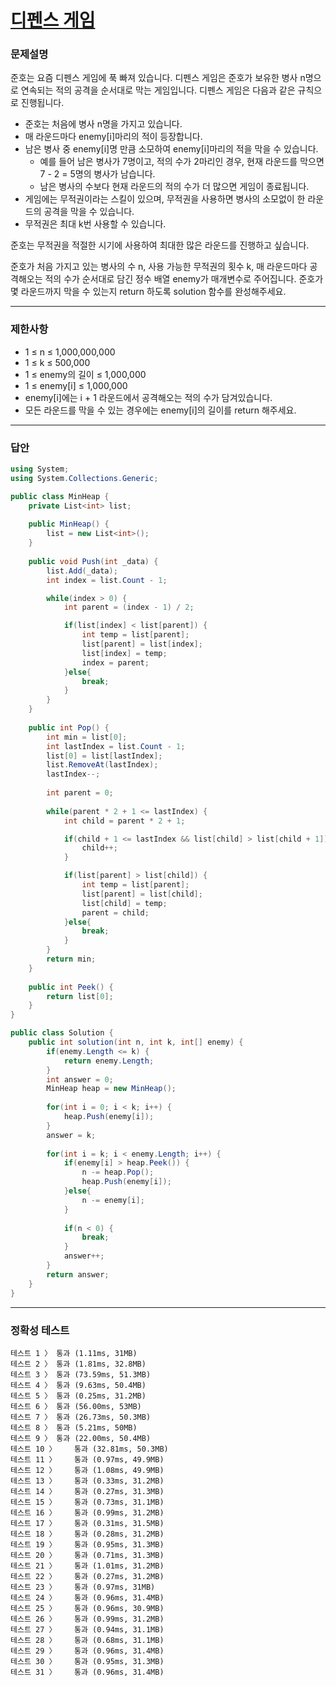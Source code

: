 # <a href="https://school.programmers.co.kr/learn/courses/30/lessons/142085">디펜스 게임</a>

### 문제설명

준호는 요즘 디펜스 게임에 푹 빠져 있습니다. 디펜스 게임은 준호가 보유한 병사 n명으로 연속되는 적의 공격을 순서대로 막는 게임입니다. 디펜스 게임은 다음과 같은 규칙으로 진행됩니다.

 - 준호는 처음에 병사 n명을 가지고 있습니다.
 - 매 라운드마다 enemy[i]마리의 적이 등장합니다.
 - 남은 병사 중 enemy[i]명 만큼 소모하여 enemy[i]마리의 적을 막을 수 있습니다.
   - 예를 들어 남은 병사가 7명이고, 적의 수가 2마리인 경우, 현재 라운드를 막으면 7 - 2 = 5명의 병사가 남습니다.
   - 남은 병사의 수보다 현재 라운드의 적의 수가 더 많으면 게임이 종료됩니다.
 - 게임에는 무적권이라는 스킬이 있으며, 무적권을 사용하면 병사의 소모없이 한 라운드의 공격을 막을 수 있습니다.
 - 무적권은 최대 k번 사용할 수 있습니다.

준호는 무적권을 적절한 시기에 사용하여 최대한 많은 라운드를 진행하고 싶습니다.

준호가 처음 가지고 있는 병사의 수 n, 사용 가능한 무적권의 횟수 k, 매 라운드마다 공격해오는 적의 수가 순서대로 담긴 정수 배열 enemy가 매개변수로 주어집니다. 준호가 몇 라운드까지 막을 수 있는지 return 하도록 solution 함수를 완성해주세요.

***

### 제한사항

 - 1 ≤ n ≤ 1,000,000,000
 - 1 ≤ k ≤ 500,000
 - 1 ≤ enemy의 길이 ≤ 1,000,000
 - 1 ≤ enemy[i] ≤ 1,000,000
 - enemy[i]에는 i + 1 라운드에서 공격해오는 적의 수가 담겨있습니다.
 - 모든 라운드를 막을 수 있는 경우에는 enemy[i]의 길이를 return 해주세요.

***

### 답안
``` csharp
using System;
using System.Collections.Generic;

public class MinHeap {
    private List<int> list;
    
    public MinHeap() {
        list = new List<int>();
    }
    
    public void Push(int _data) {
        list.Add(_data);
        int index = list.Count - 1;

        while(index > 0) {
            int parent = (index - 1) / 2;

            if(list[index] < list[parent]) {
                int temp = list[parent];
                list[parent] = list[index];
                list[index] = temp;
                index = parent;
            }else{
                break;
            }
        }
    }
    
    public int Pop() {
        int min = list[0];
        int lastIndex = list.Count - 1;
        list[0] = list[lastIndex];
        list.RemoveAt(lastIndex);
        lastIndex--;
        
        int parent = 0;
        
        while(parent * 2 + 1 <= lastIndex) {
            int child = parent * 2 + 1;

            if(child + 1 <= lastIndex && list[child] > list[child + 1]) {
                child++;
            }

            if(list[parent] > list[child]) {
                int temp = list[parent];
                list[parent] = list[child];
                list[child] = temp;
                parent = child;
            }else{
                break;
            }
        }
        return min;
    }
    
    public int Peek() {
        return list[0];
    }
}

public class Solution {
    public int solution(int n, int k, int[] enemy) {
        if(enemy.Length <= k) {
            return enemy.Length;
        }
        int answer = 0;
        MinHeap heap = new MinHeap();
        
        for(int i = 0; i < k; i++) {
            heap.Push(enemy[i]);
        }
        answer = k;
        
        for(int i = k; i < enemy.Length; i++) {
            if(enemy[i] > heap.Peek()) {
                n -= heap.Pop();
                heap.Push(enemy[i]);
            }else{
                n -= enemy[i];
            }
            
            if(n < 0) {
                break;
            }
            answer++;
        }
        return answer;
    }
}
```

***

### 정확성 테스트
```
테스트 1 〉	통과 (1.11ms, 31MB)
테스트 2 〉	통과 (1.81ms, 32.8MB)
테스트 3 〉	통과 (73.59ms, 51.3MB)
테스트 4 〉	통과 (9.63ms, 50.4MB)
테스트 5 〉	통과 (0.25ms, 31.2MB)
테스트 6 〉	통과 (56.00ms, 53MB)
테스트 7 〉	통과 (26.73ms, 50.3MB)
테스트 8 〉	통과 (5.21ms, 50MB)
테스트 9 〉	통과 (22.00ms, 50.4MB)
테스트 10 〉	통과 (32.81ms, 50.3MB)
테스트 11 〉	통과 (0.97ms, 49.9MB)
테스트 12 〉	통과 (1.08ms, 49.9MB)
테스트 13 〉	통과 (0.33ms, 31.2MB)
테스트 14 〉	통과 (0.27ms, 31.3MB)
테스트 15 〉	통과 (0.73ms, 31.1MB)
테스트 16 〉	통과 (0.99ms, 31.2MB)
테스트 17 〉	통과 (0.31ms, 31.5MB)
테스트 18 〉	통과 (0.28ms, 31.2MB)
테스트 19 〉	통과 (0.95ms, 31.3MB)
테스트 20 〉	통과 (0.71ms, 31.3MB)
테스트 21 〉	통과 (1.01ms, 31.2MB)
테스트 22 〉	통과 (0.27ms, 31.2MB)
테스트 23 〉	통과 (0.97ms, 31MB)
테스트 24 〉	통과 (0.96ms, 31.4MB)
테스트 25 〉	통과 (0.96ms, 30.9MB)
테스트 26 〉	통과 (0.99ms, 31.2MB)
테스트 27 〉	통과 (0.94ms, 31.1MB)
테스트 28 〉	통과 (0.68ms, 31.1MB)
테스트 29 〉	통과 (0.96ms, 31.4MB)
테스트 30 〉	통과 (0.95ms, 31.3MB)
테스트 31 〉	통과 (0.96ms, 31.4MB)
```